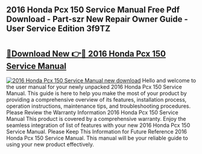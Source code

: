## 2016 Honda Pcx 150 Service Manual Free Pdf Download - Part-szr New Repair Owner Guide - User Service Edition 3f9TZ

# <h2><a href="http://bc70988.oget.top/?id=2016+Honda+Pcx+150+Service+Manual">🔗Download New 👉🔴 2016 Honda Pcx 150 Service Manual</a></h2>

[![2016 Honda Pcx 150 Service Manual new download](https://i.imgur.com/5g1atiW.png)](http://bc70988.oget.top/?id=2016+Honda+Pcx+150+Service+Manual)
Hello and welcome to the user manual for your newly unpacked 2016 Honda Pcx 150 Service Manual. This guide is here to help you make the most of your product by providing a comprehensive overview of its features, installation process, operation instructions, maintenance tips, and troubleshooting procedures. Please Review the Warranty Information 2016 Honda Pcx 150 Service Manual This product is covered by a comprehensive warranty. Enjoy the seamless integration of list of features with your new 2016 Honda Pcx 150 Service Manual. Please Keep This Information for Future Reference 2016 Honda Pcx 150 Service Manual. This manual will be your reliable guide to using your new product effectively.
